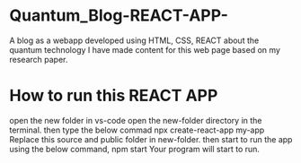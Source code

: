 # Quantum_Blog-REACT-APP-
A blog as a webapp developed using HTML, CSS, REACT about the quantum technology
I have made content for this web page based on my research paper.
# How to run this REACT APP


open the new folder in vs-code
open the new-folder directory in the terminal.
then type the below commad
npx create-react-app my-app
Replace this source and public folder in new-folder.
then start to run the app using the below command,
npm start
Your program will start to run.
